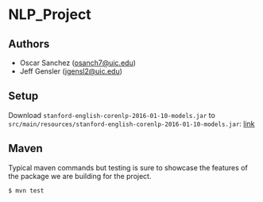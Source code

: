 # NLP_Project

## Authors

* Oscar Sanchez (osanch7@uic.edu)
* Jeff Gensler (jgensl2@uic.edu)

## Setup

Download `stanford-english-corenlp-2016-01-10-models.jar` to `src/main/resources/stanford-english-corenlp-2016-01-10-models.jar`: [link](http://stanfordnlp.github.io/CoreNLP/)

## Maven

Typical maven commands but testing is sure to showcase the features of the package we are building for the project.

```
$ mvn test
```
